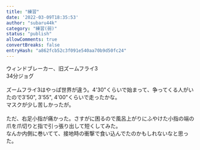 ```yaml
---
title: "練習"
date: '2022-03-09T18:35:53'
author: "subaru44k"
category: "練習(弱)"
status: "publish"
allowComments: true
convertBreaks: false
entryHash: "a862fcb52c3f091e540aa70b9d50fc24"
---
```

ウィンドブレーカー、旧ズームフライ3<br>
34分ジョグ<br>
<br>
ズームフライ3はやっぱ世界が違う。4'30"くらいで始まって、争ってくる人がいたので3'50", 3'55", 4'00"くらいで走ったかな。<br>
マスクが少し苦しかったが。<br>
<br>
ただ、右足小指が痛かった。さすがに困るので風呂上がりにふやけた小指の端の爪を爪切りと指で引っ張り出して短くしてみた。<br>
なんか内側に巻いてて、接地時の衝撃で食い込んでたのかもしれないなと思った。
